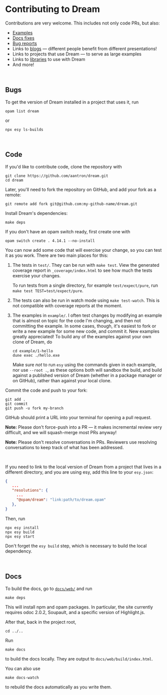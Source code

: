 # Contributing to Dream

Contributions are very welcome. This includes not only code PRs, but also:

- [Examples](https://github.com/aantron/dream/tree/master/example#readme)
- [Docs fixes](https://aantron.github.io/dream/)
- [Bug reports](https://github.com/aantron/dream/issues)
- Links to [blogs](https://github.com/aantron/dream#example-repositories)
  &mdash; different people benefit from different presentations!
- Links to projects that use Dream &mdash; to serve as large examples
- Links to [libraries](https://github.com/aantron/dream#recommended-projects)
  to use with Dream
- And more!

<br>

## Bugs

To get the version of Dream installed in a project that uses it, run

```
opam list dream
```

or

```
npx esy ls-builds
```

<br>

## Code

If you'd like to contribute code, clone the repository with

```
git clone https://github.com/aantron/dream.git
cd dream
```

Later, you'll need to fork the repository on GitHub, and add your fork as a
remote:

```
git remote add fork git@github.com:my-github-name/dream.git
```

Install Dream's dependencies:

```
make deps
```

If you don't have an opam switch ready, first create one with

```
opam switch create . 4.14.1 --no-install
```

You can now add some code that will exercise your change, so you can test it as
you work. There are two main places for this:

1. The tests in `test/`. They can be run with `make test`. View the generated
   coverage report in `_coverage/index.html` to see how much the tests exercise
   your changes.

   To run tests from a single directory, for example `test/expect/pure`, run
   `make test TEST=test/expect/pure`.

2. The tests can also be run in watch mode using `make test-watch`. This is not
   compatible with coverage reports at the moment.

3. The examples in `example/`. I often test changes by modifying an example that
   is almost on topic for the code I'm changing, and then not committing the
   example. In some cases, though, it's easiest to fork or write a new example
   for some new code, and commit it. New examples greatly appreciated! To build
   any of the examples against your own clone of Dream, do

   ```
   cd example/1-hello
   dune exec ./hello.exe
   ```

   Make sure *not* to run `esy` using the commands given in each example, nor
   use `--root .`, as these options both will sandbox the build, and build
   against a published version of Dream (whether in a package manager or on
   GitHub), rather than against your local clone.

Commit the code and push to your fork:

```
git add .
git commit
git push -u fork my-branch
```

GitHub should print a URL into your terminal for opening a pull request.

**Note:** Please don't force-push into a PR &mdash; it makes incremental review
very difficult, and we will squash-merge most PRs anyway!

**Note:** Please don't resolve conversations in PRs. Reviewers use resolving
conversations to keep track of what has been addressed.

<br>

If you need to link to the local version of Dream from a project that lives in
a different directory, and you are using esy, add this line to your `esy.json`:

```json
{
   ...
   "resolutions": {
     ...
     "@opam/dream": "link:path/to/dream.opam"
   },
}
```

Then, run
```
npx esy install
npx esy build
npx esy start
```

Don't forget the `esy build` step, which is necessary to build the local
dependency.

<br>

## Docs

To build the docs, go to
[`docs/web/`](https://github.com/aantron/dream/tree/master/docs/web) and run

```
make deps
```

This will install npm and opam packages. In particular, the site currently
requires odoc 2.0.2, Soupault, and a specific version of Highlight.js.

After that, back in the project root,

```
cd ../..
```

Run

```
make docs
```

to build the docs locally. They are output to `docs/web/build/index.html`.

You can also use

```
make docs-watch
```

to rebuild the docs automatically as you write them.
